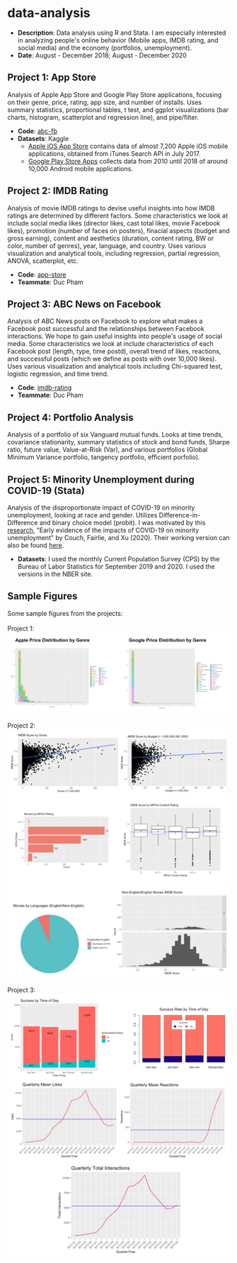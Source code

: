 # data-analysis
* **Description**: Data analysis using R and Stata. I am especially interested in analyzing people's online behavior (Mobile apps, IMDB rating, and social media) and the economy (portfolios, unemployment).
* **Date**: August - December 2018; August - December 2020

## Project 1: App Store
Analysis of Apple App Store and Google Play Store applications, focusing on their genre, price, rating, app size, and number of installs. Uses summary statistics, proportional tables, t test, and ggplot visualizations (bar charts, histogram, scatterplot and regression line), and pipe/filter.
* **Code**: [abc-fb](https://github.com/jiinjeong/r-data-analysis/tree/main/abc-fb)
* **Datasets**: Kaggle
  * [Apple iOS App Store](https://www.kaggle.com/ramamet4/app-store-apple-data-set-10k-apps/home) contains data of almost 7,200 Apple iOS mobile applications, obtained from iTunes Search API in July 2017.
  * [Google Play Store Apps](https://www.kaggle.com/lava18/google-play-store-apps) collects data from 2010 until 2018 of around 10,000 Android mobile applications. <br>

## Project 2: IMDB Rating
Analysis of movie IMDB ratings to devise useful insights into how IMDB ratings are determined by different factors. Some characteristics we look at include social media likes (director likes, cast total likes, movie Facebook likes), promotion (number of faces on posters), finacial aspects (budget and gross earning), content and aesthetics (duration, content rating, BW or color, number of genres), year, language, and country. Uses various visualization and analytical tools, including regression, partial regression, ANOVA, scatterplot, etc.
* **Code**: [app-store](https://github.com/jiinjeong/r-data-analysis/tree/main/app-store)
* **Teammate**: Duc Pham

## Project 3: ABC News on Facebook
Analysis of ABC News posts on Facebook to explore what makes a Facebook post successful and the relationships between Facebook interactions. We hope to gain useful insights into people's usage of social media. Some characteristics we look at include characteristics of each Facebook post (length, type, time postd), overall trend of likes, reactions, and successful posts (which we define as posts with over 10,000 likes). Uses various visualization and analytical tools including Chi-squared test, logistic regression, and time trend.
* **Code**: [imdb-rating](https://github.com/jiinjeong/r-data-analysis/tree/main/imdb-rating)
* **Teammate**: Duc Pham

## Project 4: Portfolio Analysis
Analysis of a portfolio of six Vanguard mutual funds. Looks at time trends, covariance stationarity, summary statistics of stock and bond funds, Sharpe ratio, future value, Value-at-Risk (Var), and various portfolios (Global Minimum Variance portfolio, tangency portfolio, efficient porfolio).

## Project 5: Minority Unemployment during COVID-19 (Stata)
Analysis of the disproportionate impact of COVID-19 on minority unemployment, looking at race and gender. Utilizes Difference-in-Difference and binary choice model (probit). I was motivated by this [research](https://www.sciencedirect.com/science/article/abs/pii/S0047272720301511), "Early evidence of the impacts of COVID-19 on minority unemployment" by Couch, Fairlie, and Xu (2020). Their working version can also be found [here](https://www.nber.org/system/files/working_papers/w27246/w27246.pdf).
* **Datasets**: I used the monthly Current Population Survey (CPS) by the Bureau of Labor Statistics for September 2019 and 2020. I used the versions in the NBER site.

## Sample Figures
Some sample figures from the projects: <br><br>
Project 1: <br>
![Screenshot](/app-store/sample/sample-1.png)
<br><br>
Project 2: <br>
![Screenshot](/imdb-rating/sample/sample-1.png)
<br>
![Screenshot](/imdb-rating/sample/sample-2.png)
<br>
![Screenshot](/imdb-rating/sample/sample-3.png)
<br><br>
Project 3: <br>
![Screenshot](/abc-fb/sample/sample-3.png)
<br>
![Screenshot](/abc-fb/sample/sample-5.png)
